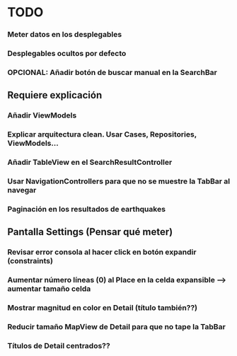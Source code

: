 
# TODO

### Meter datos en los desplegables
### Desplegables ocultos por defecto
### OPCIONAL: Añadir botón de buscar manual en la SearchBar

## Requiere explicación
### Añadir ViewModels
### Explicar arquitectura clean. Usar Cases, Repositories, ViewModels...
### Añadir TableView en el SearchResultController
### Usar NavigationControllers para que no se muestre la TabBar al navegar
### Paginación en los resultados de earthquakes

## Pantalla Settings (Pensar qué meter)


### Revisar error consola al hacer click en botón expandir (constraints)
### Aumentar número líneas (0) al Place en la celda expansible --> aumentar tamaño celda
### Mostrar magnitud en color en Detail (título también??)
### Reducir tamaño MapView de Detail para que no tape la TabBar
### Títulos de Detail centrados??


